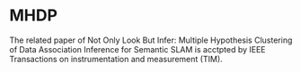 # MHDP
The related paper of Not Only Look But Infer: Multiple Hypothesis Clustering of Data Association Inference for Semantic SLAM is acctpted by IEEE Transactions on instrumentation and measurement (TIM).
